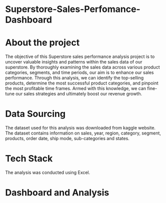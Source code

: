 # Superstore-Sales-Perfomance-Dashboard

# About the project
The objective of this Superstore sales performance analysis project is to uncover valuable insights and patterns within the sales data of our superstore. By thoroughly examining the sales data across various product categories, segments, and time periods, our aim is to enhance our sales performance. Through this analysis, we can identify the top-selling products, determine the most successful product categories, and pinpoint the most profitable time frames. Armed with this knowledge, we can fine-tune our sales strategies and ultimately boost our revenue growth.

# Data Sourcing
The dataset used for this analysis was downloaded from kaggle website. The dataset contains information on sales, year, region, category, segment, products, order date, ship mode, sub-categories and states.

# Tech Stack
The analysis was conducted using Excel.

# Dashboard and Analysis

